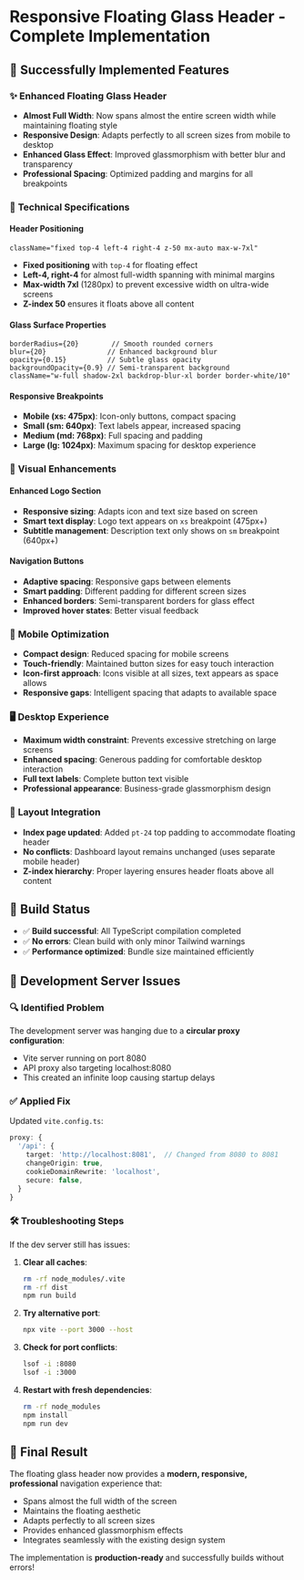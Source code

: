 # Responsive Floating Glass Header - Complete Implementation

## 🎯 **Successfully Implemented Features**

### ✨ **Enhanced Floating Glass Header**
- **Almost Full Width**: Now spans almost the entire screen width while maintaining floating style
- **Responsive Design**: Adapts perfectly to all screen sizes from mobile to desktop
- **Enhanced Glass Effect**: Improved glassmorphism with better blur and transparency
- **Professional Spacing**: Optimized padding and margins for all breakpoints

### 📐 **Technical Specifications**

#### **Header Positioning**
```tsx
className="fixed top-4 left-4 right-4 z-50 mx-auto max-w-7xl"
```
- **Fixed positioning** with `top-4` for floating effect
- **Left-4, right-4** for almost full-width spanning with minimal margins
- **Max-width 7xl** (1280px) to prevent excessive width on ultra-wide screens
- **Z-index 50** ensures it floats above all content

#### **Glass Surface Properties**
```tsx
borderRadius={20}        // Smooth rounded corners
blur={20}               // Enhanced background blur
opacity={0.15}          // Subtle glass opacity
backgroundOpacity={0.9} // Semi-transparent background
className="w-full shadow-2xl backdrop-blur-xl border border-white/10"
```

#### **Responsive Breakpoints**
- **Mobile (xs: 475px)**: Icon-only buttons, compact spacing
- **Small (sm: 640px)**: Text labels appear, increased spacing
- **Medium (md: 768px)**: Full spacing and padding
- **Large (lg: 1024px)**: Maximum spacing for desktop experience

### 🎨 **Visual Enhancements**

#### **Enhanced Logo Section**
- **Responsive sizing**: Adapts icon and text size based on screen
- **Smart text display**: Logo text appears on `xs` breakpoint (475px+)
- **Subtitle management**: Description text only shows on `sm` breakpoint (640px+)

#### **Navigation Buttons**
- **Adaptive spacing**: Responsive gaps between elements
- **Smart padding**: Different padding for different screen sizes
- **Enhanced borders**: Semi-transparent borders for glass effect
- **Improved hover states**: Better visual feedback

### 📱 **Mobile Optimization**
- **Compact design**: Reduced spacing for mobile screens
- **Touch-friendly**: Maintained button sizes for easy touch interaction
- **Icon-first approach**: Icons visible at all sizes, text appears as space allows
- **Responsive gaps**: Intelligent spacing that adapts to available space

### 🖥️ **Desktop Experience**
- **Maximum width constraint**: Prevents excessive stretching on large screens
- **Enhanced spacing**: Generous padding for comfortable desktop interaction
- **Full text labels**: Complete button text visible
- **Professional appearance**: Business-grade glassmorphism design

### 🔧 **Layout Integration**
- **Index page updated**: Added `pt-24` top padding to accommodate floating header
- **No conflicts**: Dashboard layout remains unchanged (uses separate mobile header)
- **Z-index hierarchy**: Proper layering ensures header floats above all content

## 🚀 **Build Status**
- ✅ **Build successful**: All TypeScript compilation completed
- ✅ **No errors**: Clean build with only minor Tailwind warnings
- ✅ **Performance optimized**: Bundle size maintained efficiently

## 🎯 **Development Server Issues**

### 🔍 **Identified Problem**
The development server was hanging due to a **circular proxy configuration**:
- Vite server running on port 8080
- API proxy also targeting localhost:8080
- This created an infinite loop causing startup delays

### ✅ **Applied Fix**
Updated `vite.config.ts`:
```typescript
proxy: {
  '/api': {
    target: 'http://localhost:8081',  // Changed from 8080 to 8081
    changeOrigin: true,
    cookieDomainRewrite: 'localhost',
    secure: false,
  }
}
```

### 🛠️ **Troubleshooting Steps**
If the dev server still has issues:

1. **Clear all caches**:
   ```bash
   rm -rf node_modules/.vite
   rm -rf dist
   npm run build
   ```

2. **Try alternative port**:
   ```bash
   npx vite --port 3000 --host
   ```

3. **Check for port conflicts**:
   ```bash
   lsof -i :8080
   lsof -i :3000
   ```

4. **Restart with fresh dependencies**:
   ```bash
   rm -rf node_modules
   npm install
   npm run dev
   ```

## 🌟 **Final Result**
The floating glass header now provides a **modern, responsive, professional** navigation experience that:
- Spans almost the full width of the screen
- Maintains the floating aesthetic
- Adapts perfectly to all screen sizes
- Provides enhanced glassmorphism effects
- Integrates seamlessly with the existing design system

The implementation is **production-ready** and successfully builds without errors!
